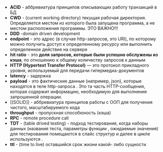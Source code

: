 
- **ACID** - аббревиатура принципов описывающих работу транзакций в БД 
- **CWD** -  (current working directory) текущая рабочая директория. Определяется местом из которого была запущена программа, а не местом расположения программы. ЭТО ВАЖНО!!!
- **DDD** -domain driven development
-  **endpoint** - это адрес (в случае http-запросов, это URI), по которому можно получить доступ к определенному ресурсу или выполнить определенное действие на сервере
- **hit ratio** - это **доля запросов, которые были успешно обслужены из кэша**, по отношению к общему количеству запросов к данным
- **HTTP (Hypertext Transfer Protocol)** — это протокол прикладного уровня, используемый для передачи гипермедиа-документов
- **latency** - задержка 
- **payload** - это фактические данные (например, json), которые находятся в теле http-запроса . Это та часть HTTP-сообщения, которая содержит информацию, необходимую для выполнения запрошенной операции.
- [[SOLID]] - аббревиатура принципов работы с ООП для получения чистого, масштабируемого кода
- **throughput** - пропускная способюность (кэша)
- **RPC** - remote procedure call 
- **TDT** - (table drived testing) - подход тестирования, когда наборы данных (названия теста, параметры функции , ожидаемые значения) для тестирования помещаются в слайс структур и далее в цикле используются .
- **ttl** - (time to live) оставшийся срок жизни какой- либо сущности